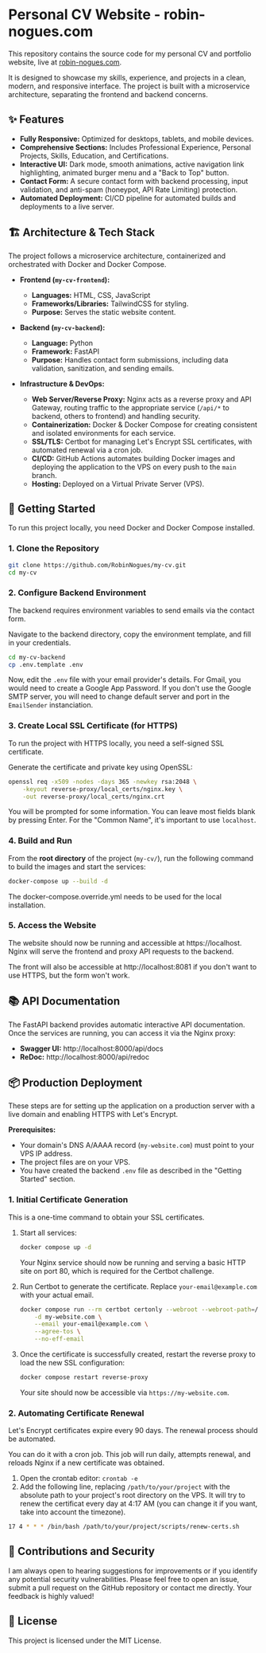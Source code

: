 # Personal CV Website - robin-nogues.com

This repository contains the source code for my personal CV and portfolio website, live at [robin-nogues.com](https://robin-nogues.com/).

It is designed to showcase my skills, experience, and projects in a clean, modern, and responsive interface. The project is built with a microservice architecture, separating the frontend and backend concerns.

## ✨ Features

-   **Fully Responsive:** Optimized for desktops, tablets, and mobile devices.
-   **Comprehensive Sections:** Includes Professional Experience, Personal Projects, Skills, Education, and Certifications.
-   **Interactive UI:** Dark mode, smooth animations, active navigation link highlighting, animated burger menu and a "Back to Top" button.
-   **Contact Form:** A secure contact form with backend processing, input validation, and anti-spam (honeypot, API Rate Limiting) protection.
-   **Automated Deployment:** CI/CD pipeline for automated builds and deployments to a live server.

## 🏗️ Architecture & Tech Stack

The project follows a microservice architecture, containerized and orchestrated with Docker and Docker Compose.

-   **Frontend (`my-cv-frontend`):**
    -   **Languages:** HTML, CSS, JavaScript
    -   **Frameworks/Libraries:** TailwindCSS for styling.
    -   **Purpose:** Serves the static website content.

-   **Backend (`my-cv-backend`):**
    -   **Language:** Python
    -   **Framework:** FastAPI
    -   **Purpose:** Handles contact form submissions, including data validation, sanitization, and sending emails.

-   **Infrastructure & DevOps:**
    -   **Web Server/Reverse Proxy:** Nginx acts as a reverse proxy and API Gateway, routing traffic to the appropriate service (`/api/*` to backend, others to frontend) and handling security.
    -   **Containerization:** Docker & Docker Compose for creating consistent and isolated environments for each service.
    -   **SSL/TLS:** Certbot for managing Let's Encrypt SSL certificates, with automated renewal via a cron job.
    -   **CI/CD:** GitHub Actions automates building Docker images and deploying the application to the VPS on every push to the `main` branch.
    -   **Hosting:** Deployed on a Virtual Private Server (VPS).

## 🚀 Getting Started

To run this project locally, you need Docker and Docker Compose installed.

### 1. Clone the Repository

```bash
git clone https://github.com/RobinNogues/my-cv.git
cd my-cv
```

### 2. Configure Backend Environment

The backend requires environment variables to send emails via the contact form.

Navigate to the backend directory, copy the environment template, and fill in your credentials.

```bash
cd my-cv-backend
cp .env.template .env
```

Now, edit the `.env` file with your email provider's details. For Gmail, you would need to create a Google App Password.
If you don't use the Google SMTP server, you will need to change default server and port in the `EmailSender` instanciation.

### 3. Create Local SSL Certificate (for HTTPS)

To run the project with HTTPS locally, you need a self-signed SSL certificate.

Generate the certificate and private key using OpenSSL:


```bash
openssl req -x509 -nodes -days 365 -newkey rsa:2048 \
    -keyout reverse-proxy/local_certs/nginx.key \
    -out reverse-proxy/local_certs/nginx.crt
```

You will be prompted for some information. You can leave most fields blank by pressing Enter. For the "Common Name", it's important to use `localhost`.

### 4. Build and Run

From the **root directory** of the project (`my-cv/`), run the following command to build the images and start the services:

```bash
docker-compose up --build -d
```

The docker-compose.override.yml needs to be used for the local installation.

### 5. Access the Website

The website should now be running and accessible at https://localhost. Nginx will serve the frontend and proxy API requests to the backend.

The front will also be accessible at http://localhost:8081 if you don't want to use HTTPS, but the form won't work.

## 📚 API Documentation

The FastAPI backend provides automatic interactive API documentation. Once the services are running, you can access it via the Nginx proxy:

-   **Swagger UI:** http://localhost:8000/api/docs
-   **ReDoc:** http://localhost:8000/api/redoc

## 📦 Production Deployment

These steps are for setting up the application on a production server with a live domain and enabling HTTPS with Let's Encrypt.

**Prerequisites:**
- Your domain's DNS A/AAAA record (`my-website.com`) must point to your VPS IP address.
- The project files are on your VPS.
- You have created the backend `.env` file as described in the "Getting Started" section.

### 1. Initial Certificate Generation

This is a one-time command to obtain your SSL certificates.

1.  Start all services:
    ```bash
    docker compose up -d
    ```
    Your Nginx service should now be running and serving a basic HTTP site on port 80, which is required for the Certbot challenge.

2.  Run Certbot to generate the certificate. Replace `your-email@example.com` with your actual email.
    ```bash
    docker compose run --rm certbot certonly --webroot --webroot-path=/var/www/certbot \
        -d my-website.com \
        --email your-email@example.com \
        --agree-tos \
        --no-eff-email
    ```

3.  Once the certificate is successfully created, restart the reverse proxy to load the new SSL configuration:
    ```bash
    docker compose restart reverse-proxy
    ```
    Your site should now be accessible via `https://my-website.com`.

### 2. Automating Certificate Renewal

Let's Encrypt certificates expire every 90 days. The renewal process should be automated.

You can do it with a cron job. This job will run daily, attempts renewal, and reloads Nginx if a new certificate was obtained.

1.  Open the crontab editor: `crontab -e`
2.  Add the following line, replacing `/path/to/your/project` with the absolute path to your project's root directory on the VPS. It will try to renew the certificat every day at 4:17 AM (you can change it if you want, take into account the timezone).
```bash
17 4 * * * /bin/bash /path/to/your/project/scripts/renew-certs.sh
```

## 🤝 Contributions and Security

I am always open to hearing suggestions for improvements or if you identify any potential security vulnerabilities. Please feel free to open an issue, submit a pull request on the GitHub repository or contact me directly. Your feedback is highly valued!

## 📜 License

This project is licensed under the MIT License.
